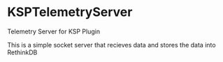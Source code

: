 # KSPTelemetryServer
Telemetry Server for KSP Plugin

This is a simple socket server that recieves data and stores the data into RethinkDB
